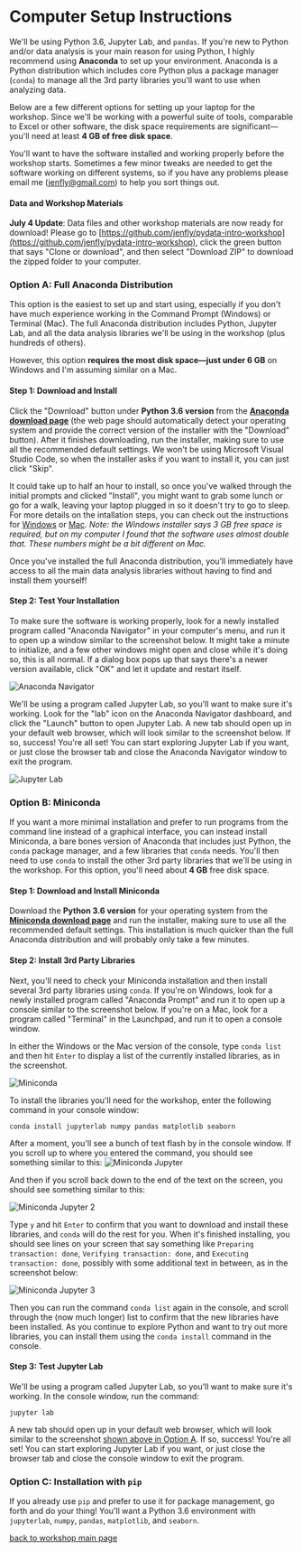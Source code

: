# Computer Setup Instructions

We'll be using Python 3.6, Jupyter Lab, and `pandas`. If you're new to Python and/or data analysis is your main reason for using Python, I highly recommend using **Anaconda** to set up your environment. Anaconda is a Python distribution which includes core Python plus a package manager (`conda`) to manage all the 3rd party libraries you'll want to use when analyzing data.

Below are a few different options for setting up your laptop for the workshop. Since we'll be working with a powerful suite of tools, comparable to Excel or other software, the disk space requirements are significant&mdash;you'll need at least **4 GB of free disk space**.

You'll want to have the software installed and working properly before the workshop starts. Sometimes a few minor tweaks are needed to get the software working on different systems, so if you have any problems please email me (jenfly@gmail.com) to help you sort things out.

#### Data and Workshop Materials
**July 4 Update**: Data files and other workshop materials are now ready for download! Please go to [https://github.com/jenfly/pydata-intro-workshop](https://github.com/jenfly/pydata-intro-workshop), click the green button that says "Clone or download", and then select "Download ZIP" to download the zipped folder to your computer.


### Option A: Full Anaconda Distribution

This option is the easiest to set up and start using, especially if you don't have much experience working in the Command Prompt (Windows) or Terminal (Mac). The full Anaconda distribution includes Python, Jupyter Lab, and all the data analysis libraries we'll be using in the workshop (plus hundreds of others).

However, this option **requires the most disk space&mdash;just under 6 GB** on Windows and I'm assuming similar on a Mac.

#### Step 1: Download and Install

Click the "Download" button under **Python 3.6 version** from the **[Anaconda download page](https://www.anaconda.com/download/)** (the web page should automatically detect your operating system and provide the correct version of the installer with the "Download" button). After it finishes downloading, run the installer, making sure to use all the recommended default settings. We won't be using Microsoft Visual Studio Code, so when the installer asks if you want to install it, you can just click "Skip".

It could take up to half an hour to install, so once you've walked through the initial prompts and clicked "Install", you might want to grab some lunch or go for a walk, leaving your laptop plugged in so it doesn't try to go to sleep. For more details on the intallation steps, you can check out the instructions for [Windows](https://docs.anaconda.com/anaconda/install/windows) or [Mac](https://docs.anaconda.com/anaconda/install/mac-os). *Note: the Windows installer says 3 GB free space is required, but on my computer I found that the software uses almost double that. These numbers might be a bit different on Mac.*

Once you've installed the full Anaconda distribution, you'll immediately have access to all the main data analysis libraries without having to find and install them yourself!

#### Step 2: Test Your Installation

To make sure the software is working properly, look for a newly installed program called "Anaconda Navigator" in your computer's menu, and run it to open up a window similar to the screenshot below. It might take a minute to initialize, and a few other windows might open and close while it's doing so, this is all normal. If a dialog box pops up that says there's a newer version available, click "OK" and let it update and restart itself.

![Anaconda Navigator](img/screenshots/navigator.png)


We'll be using a program called Jupyter Lab, so you'll want to make sure it's working. Look for the "lab" icon on the Anaconda Navigator dashboard, and click the "Launch" button to open Jupyter Lab. A new tab should open up in your default web browser, which will look similar to the screenshot below. If so, success!  You're all set! You can start exploring Jupyter Lab if you want, or just close the browser tab and close the Anaconda Navigator window to exit the program.

<a id="jupyterlab"></a>

![Jupyter Lab](img/screenshots/jupyterlab.png)


### Option B: Miniconda

If you want a more minimal installation and prefer to run programs from the command line instead of a graphical interface, you can instead install Miniconda, a bare bones version of Anaconda that includes just Python, the `conda` package manager, and a few libraries that `conda` needs. You'll then need to use `conda` to install the other 3rd party libraries that we'll be using in the workshop. For this option, you'll need about **4 GB** free disk space.

#### Step 1: Download and Install Miniconda

Download the **Python 3.6 version** for your operating system from the **[Miniconda download page](https://conda.io/miniconda.html)** and run the installer, making sure to use all the recommended default settings. This installation is much quicker than the full Anaconda distribution and will probably only take a few minutes.


#### Step 2: Install 3rd Party Libraries

Next, you'll need to check your Miniconda installation and then install several 3rd party libraries using `conda`. If you're on Windows, look for a newly installed program called "Anaconda Prompt" and run it to open up a console similar to the screenshot below. If you're on a Mac, look for a program called "Terminal" in the Launchpad, and run it to open a console window.

In either the Windows or the Mac version of the console, type `conda list` and then hit `Enter` to display a list of the currently installed libraries, as in the screenshot.

![Miniconda](img/screenshots/miniconda1.png)

To install the libraries you'll need for the workshop, enter the following command in your console window:
```
conda install jupyterlab numpy pandas matplotlib seaborn
```

After a moment, you'll see a bunch of text flash by in the console window. If you scroll up to where you entered the command, you should see something similar to this:
![Miniconda Jupyter](img/screenshots/miniconda_jupyter1.png)

And then if you scroll back down to the end of the text on the screen, you should see something similar to this:

![Miniconda Jupyter 2](img/screenshots/miniconda_jupyter2.png)

Type `y` and hit `Enter` to confirm that you want to download and install these libraries, and `conda` will do the rest for you. When it's finished installing, you should see lines on your screen that say something like `Preparing transaction: done`, `Verifying transaction: done`, and `Executing transaction: done`, possibly with some additional text in between, as in the screenshot below:

![Miniconda Jupyter 3](img/screenshots/miniconda_jupyter3.png)

Then you can run the command `conda list` again in the console, and scroll through the (now much longer) list to confirm that the new libraries have been installed. As you continue to explore Python and want to try out more libraries, you can install them using the `conda install` command in the console.

#### Step 3: Test Jupyter Lab

We'll be using a program called Jupyter Lab, so you'll want to make sure it's working. In the console window, run the command:

```
jupyter lab
```

A new tab should open up in your default web browser, which will look similar to the screenshot [shown above in Option A](#jupyterlab). If so, success!  You're all set! You can start exploring Jupyter Lab if you want, or just close the browser tab and close the console window to exit the program.


### Option C: Installation with `pip`

If you already use `pip` and prefer to use it for package management, go forth and do your thing! You'll want a Python 3.6 environment with `jupyterlab`, `numpy`, `pandas`, `matplotlib`, and `seaborn`.

[back to workshop main page](https://jenfly.github.io/pydata-intro-workshop/)

